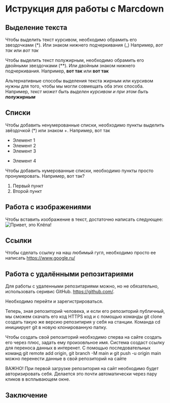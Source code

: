 # Иструкция для работы с Marcdown

## Выделение текста

Чтобы выделить текст курсивом, необходимо обрамить его звездочками (*). Или знаком нижнего подчеркивания (_) Например, *вот так* или _вот так_

Чтобы выделить текст полужирным, необходимо обрамить его двойными звездочками (**). Или двойным знаком нижнего подчеркивания. Например, **вот так** или __вот так__

Альтернативные способы выделения текста жирным или курсивом нужны для того, чтобы мы могли совмещать оба этих способа. Например, _текст может быть выделен курсивом и при этом быть **полужирным**_

## Списки

Чтобы добавить ненумерованные списки, необходимо пункты выделить звёздочкой (*) или знаком +. Например, вот так
* Элемент 1
* Элемент 2
* Элемент 3
+ Элемент 4

Чтобы добавить нумерованные списки, необходимо пункты просто пронумеровать. Например, вот так?
1. Первый пункт
2. Второй пункт

## Работа с изображениями

Чтобы вставить изображение в текст, достаточно написать следующее:
![Привет, это Клёпа!](%D0%9A%D0%BB%D1%91%D0%BF%D0%B0.jpg)

## Ссылки

Чтобы сделать ссылку на наш любимый гугл, необходимо просто ее написать https://www.google.ru/

## Работа с удалёнными репозитариями

Для работы с удаленными репозитариями можно, но не обязательно, использовать серивис GitHub. https://github.com/. 

Необходимо перейти и зарегистрироваться.

Теперь, зная репозиторий человека, и если его репозиторий публичный, мы сможем скачать его код HTTPS код и с помощью команды git clone создать такую же версию репозитирия у себя на станции. Команда cd инициирует git в новую клонированную папку.

Чтобы создать свой репозиторий необходимо сперва на сайте создать его через плюс, задать ему произовльное имя. Система создаст ссылку для переноса данных в интеренет. С помощью последовательных команд git remote add origin, git branch -M main и git push -u origin main можно перенести данные в свой репозиторий на сайте

ВАЖНО! При первой загрузке репозитория на сайт необходимо будет авторизировать себя. Делается это почти автоматически через пару кликов в всплывающем окне.



## Заключение
